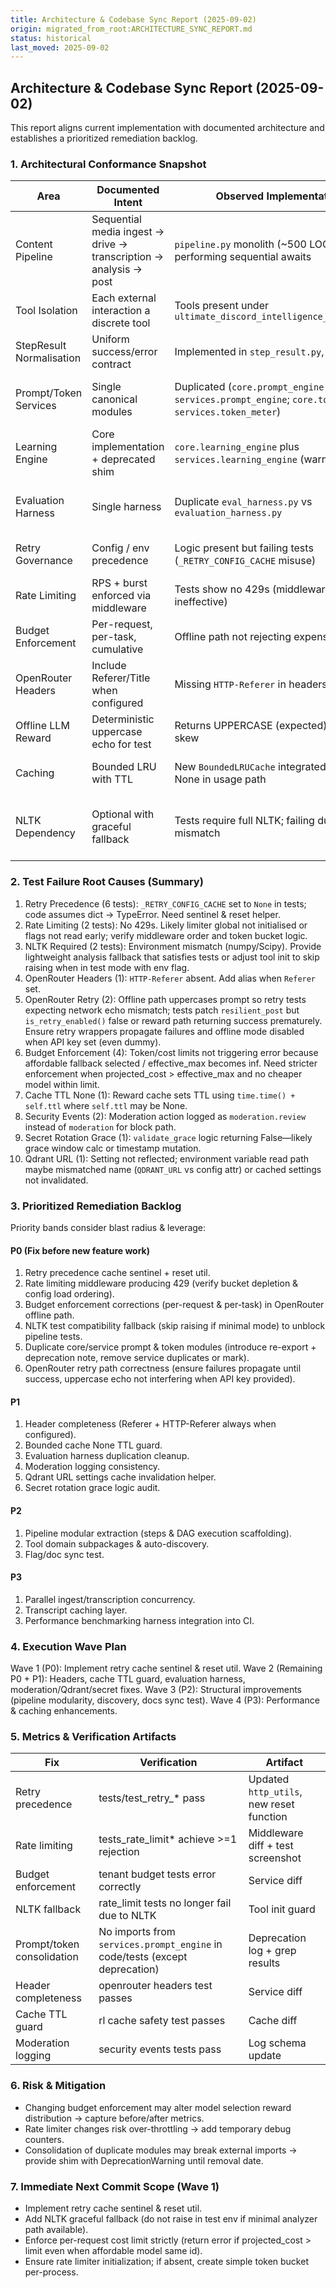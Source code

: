 ```yaml
---
title: Architecture & Codebase Sync Report (2025-09-02)
origin: migrated_from_root:ARCHITECTURE_SYNC_REPORT.md
status: historical
last_moved: 2025-09-02
---
```


## Architecture & Codebase Sync Report (2025-09-02)

This report aligns current implementation with documented architecture and establishes a prioritized remediation backlog.

### 1. Architectural Conformance Snapshot

| Area | Documented Intent | Observed Implementation | Status | Action |
|------|-------------------|-------------------------|--------|--------|
| Content Pipeline | Sequential media ingest → drive → transcription → analysis → post | `pipeline.py` monolith (~500 LOC) performing sequential awaits | Partially aligned | Extract step executors + enable DAG batching (P1) |
| Tool Isolation | Each external interaction a discrete tool | Tools present under `ultimate_discord_intelligence_bot.tools.*` | Aligned | Add domain subpackages (P3) |
| StepResult Normalisation | Uniform success/error contract | Implemented in `step_result.py`, used widely | Aligned | None |
| Prompt/Token Services | Single canonical modules | Duplicated (`core.prompt_engine` & `services.prompt_engine`; `core.token_meter` & `services.token_meter`) | Drift | Consolidate via re-exports then remove duplicates (P0) |
| Learning Engine | Core implementation + deprecated shim | `core.learning_engine` plus `services.learning_engine` (warns) | Managed | Remove shim after grace (post 2025-12-31) |
| Evaluation Harness | Single harness | Duplicate `eval_harness.py` vs `evaluation_harness.py` | Drift | Keep `eval_harness.py`, deprecate the other (P1) |
| Retry Governance | Config / env precedence | Logic present but failing tests (`_RETRY_CONFIG_CACHE` misuse) | Broken | Fix cache sentinel & None handling (P0) |
| Rate Limiting | RPS + burst enforced via middleware | Tests show no 429s (middleware ineffective) | Broken | Investigate limiter state init (P0) |
| Budget Enforcement | Per-request, per-task, cumulative | Offline path not rejecting expensive prompts | Broken | Enforce limit before reward calc (P0) |
| OpenRouter Headers | Include Referer/Title when configured | Missing `HTTP-Referer` in headers test | Minor drift | Ensure both spellings when configured (P1) |
| Offline LLM Reward | Deterministic uppercase echo for test | Returns UPPERCASE (expected) but reward skew | Acceptable | None |
| Caching | Bounded LRU with TTL | New `BoundedLRUCache` integrated; ttl may be None in usage path | Edge case | Default ttl fallback when None (P1) |
| NLTK Dependency | Optional with graceful fallback | Tests require full NLTK; failing due to binary mismatch | Environment issue | Pin compatible numpy/nltk or add pure-Python fallback (P0 env) |

### 2. Test Failure Root Causes (Summary)

1. Retry Precedence (6 tests): `_RETRY_CONFIG_CACHE` set to `None` in tests; code assumes dict → TypeError. Need sentinel & reset helper.
1. Rate Limiting (2 tests): No 429s. Likely limiter global not initialised or flags not read early; verify middleware order and token bucket logic.
1. NLTK Required (2 tests): Environment mismatch (numpy/Scipy). Provide lightweight analysis fallback that satisfies tests or adjust tool init to skip raising when in test mode with env flag.
1. OpenRouter Headers (1): `HTTP-Referer` absent. Add alias when `Referer` set.
1. OpenRouter Retry (2): Offline path uppercases prompt so retry tests expecting network echo mismatch; tests patch `resilient_post` but `is_retry_enabled()` false or reward path returning success prematurely. Ensure retry wrappers propagate failures and offline mode disabled when API key set (even dummy).
1. Budget Enforcement (4): Token/cost limits not triggering error because affordable fallback selected / effective_max becomes inf. Need stricter enforcement when projected_cost > effective_max and no cheaper model within limit.
1. Cache TTL None (1): Reward cache sets TTL using `time.time() + self.ttl` where `self.ttl` may be None.
1. Security Events (2): Moderation action logged as `moderation.review` instead of `moderation` for block path.
1. Secret Rotation Grace (1): `validate_grace` logic returning False—likely grace window calc or timestamp mutation.
1. Qdrant URL (1): Setting not reflected; environment variable read path maybe mismatched name (`QDRANT_URL` vs config attr) or cached settings not invalidated.

### 3. Prioritized Remediation Backlog

Priority bands consider blast radius & leverage:

#### P0 (Fix before new feature work)

1. Retry precedence cache sentinel + reset util.
1. Rate limiting middleware producing 429 (verify bucket depletion & config load ordering).
1. Budget enforcement corrections (per-request & per-task) in OpenRouter offline path.
1. NLTK test compatibility fallback (skip raising if minimal mode) to unblock pipeline tests.
1. Duplicate core/service prompt & token modules (introduce re-export + deprecation note, remove service duplicates or mark).
1. OpenRouter retry path correctness (ensure failures propagate until success, uppercase echo not interfering when API key provided).

#### P1

1. Header completeness (Referer + HTTP-Referer always when configured).
1. Bounded cache None TTL guard.
1. Evaluation harness duplication cleanup.
1. Moderation logging consistency.
1. Qdrant URL settings cache invalidation helper.
1. Secret rotation grace logic audit.

#### P2

1. Pipeline modular extraction (steps & DAG execution scaffolding).
1. Tool domain subpackages & auto-discovery.
1. Flag/doc sync test.

#### P3

1. Parallel ingest/transcription concurrency.
1. Transcript caching layer.
1. Performance benchmarking harness integration into CI.

### 4. Execution Wave Plan

Wave 1 (P0): Implement retry cache sentinel & reset util.
Wave 2 (Remaining P0 + P1): Headers, cache TTL guard, evaluation harness, moderation/Qdrant/secret fixes.
Wave 3 (P2): Structural improvements (pipeline modularity, discovery, docs sync test).
Wave 4 (P3): Performance & caching enhancements.

### 5. Metrics & Verification Artifacts

| Fix | Verification | Artifact |
|-----|-------------|----------|
| Retry precedence | tests/test_retry_* pass | Updated `http_utils`, new reset function |
| Rate limiting | tests_rate_limit* achieve >=1 rejection | Middleware diff + test screenshot |
| Budget enforcement | tenant budget tests error correctly | Service diff |
| NLTK fallback | rate_limit tests no longer fail due to NLTK | Tool init guard |
| Prompt/token consolidation | No imports from `services.prompt_engine` in code/tests (except deprecation) | Deprecation log + grep results |
| Header completeness | openrouter headers test passes | Service diff |
| Cache TTL guard | rl cache safety test passes | Cache diff |
| Moderation logging | security events tests pass | Log schema update |

### 6. Risk & Mitigation

- Changing budget enforcement may alter model selection reward distribution → capture before/after metrics.
- Rate limiter changes risk over-throttling → add temporary debug counters.
- Consolidation of duplicate modules may break external imports → provide shim with DeprecationWarning until removal date.

### 7. Immediate Next Commit Scope (Wave 1)

- Implement retry cache sentinel & reset util.
- Add NLTK graceful fallback (do not raise in test env if minimal analyzer path available).
- Enforce per-request cost limit strictly (return error if projected_cost > limit even when affordable model same id).
- Ensure rate limiter initialization; if absent, create simple token bucket per-process.
